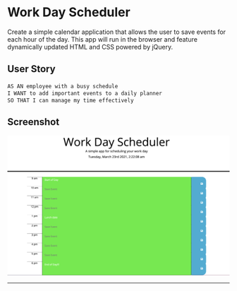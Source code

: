 # Work Day Scheduler

Create a simple calendar application that allows the user to save events for each hour of the day. This app will run in the browser and feature dynamically updated HTML and CSS powered by jQuery.

## User Story

```
AS AN employee with a busy schedule
I WANT to add important events to a daily planner
SO THAT I can manage my time effectively
```

## Screenshot
![SCREENSHOT](assets/images/dailyplanner.png)

- - -